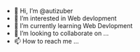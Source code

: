 - 👋 Hi, I’m @autizuber
- 👀 I’m interested in Web devlopment
- 🌱 I’m currently learning Web Devlopment
- 💞️ I’m looking to collaborate on ...
- 📫 How to reach me ...

<!---
autizuber/autizuber is a ✨ special ✨ repository because its `README.md` (this file) appears on your GitHub profile.
You can click the Preview link to take a look at your changes.
--->
